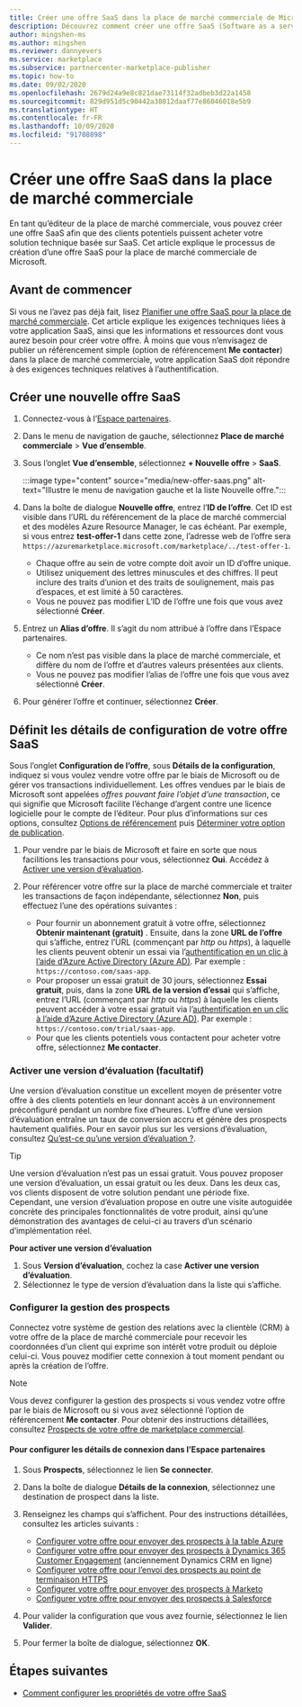```yaml
---
title: Créer une offre SaaS dans la place de marché commerciale de Microsoft
description: Découvrez comment créer une offre SaaS (Software as a service) à référencer ou vendre dans Microsoft AppSource, la Place de marché Azure, ou par le biais du programme de fournisseur de solutions cloud (CSP) en utilisant le portail de la place de marché commerciale dans l’Espace partenaires de Microsoft.
author: mingshen-ms
ms.author: mingshen
ms.reviewer: dannyevers
ms.service: marketplace
ms.subservice: partnercenter-marketplace-publisher
ms.topic: how-to
ms.date: 09/02/2020
ms.openlocfilehash: 2679d24a9e8c821dae73114f32adbeb3d22a1458
ms.sourcegitcommit: 829d951d5c90442a38012daaf77e86046018e5b9
ms.translationtype: HT
ms.contentlocale: fr-FR
ms.lasthandoff: 10/09/2020
ms.locfileid: "91708898"
---
```

# <a name="how-to-create-a-saas-offer-in-the-commercial-marketplace"></a>Créer une offre SaaS dans la place de marché commerciale

En tant qu’éditeur de la place de marché commerciale, vous pouvez créer une offre SaaS afin que des clients potentiels puissent acheter votre solution technique basée sur SaaS. Cet article explique le processus de création d’une offre SaaS pour la place de marché commerciale de Microsoft.

## <a name="before-you-begin"></a>Avant de commencer

Si vous ne l’avez pas déjà fait, lisez [Planifier une offre SaaS pour la place de marché commerciale](plan-saas-offer.md). Cet article explique les exigences techniques liées à votre application SaaS, ainsi que les informations et ressources dont vous aurez besoin pour créer votre offre. À moins que vous n’envisagez de publier un référencement simple (option de référencement **Me contacter**) dans la place de marché commerciale, votre application SaaS doit répondre à des exigences techniques relatives à l’authentification.

## <a name="create-a-new-saas-offer"></a>Créer une nouvelle offre SaaS

1. Connectez-vous à l’[Espace partenaires](https://partner.microsoft.com/dashboard/home).
1. Dans le menu de navigation de gauche, sélectionnez **Place de marché commerciale** > **Vue d’ensemble**.
1. Sous l’onglet **Vue d’ensemble**, sélectionnez **+ Nouvelle offre** > **SaaS**.

   :::image type="content" source="media/new-offer-saas.png" alt-text="Illustre le menu de navigation gauche et la liste Nouvelle offre.":::

1. Dans la boîte de dialogue **Nouvelle offre**, entrez l’**ID de l’offre**. Cet ID est visible dans l’URL du référencement de la place de marché commercial et des modèles Azure Resource Manager, le cas échéant. Par exemple, si vous entrez **test-offer-1** dans cette zone, l’adresse web de l’offre sera `https://azuremarketplace.microsoft.com/marketplace/../test-offer-1`.
   + Chaque offre au sein de votre compte doit avoir un ID d’offre unique.
   + Utilisez uniquement des lettres minuscules et des chiffres. Il peut inclure des traits d’union et des traits de soulignement, mais pas d’espaces, et est limité à 50 caractères.
   + Vous ne pouvez pas modifier L’ID de l’offre une fois que vous avez sélectionné **Créer**.

1. Entrez un **Alias d’offre**. Il s’agit du nom attribué à l’offre dans l’Espace partenaires.

   + Ce nom n’est pas visible dans la place de marché commerciale, et diffère du nom de l’offre et d’autres valeurs présentées aux clients.
   + Vous ne pouvez pas modifier l’alias de l’offre une fois que vous avez sélectionné **Créer**.
1. Pour générer l’offre et continuer, sélectionnez **Créer**.

## <a name="configure-your-saas-offer-setup-details"></a>Définit les détails de configuration de votre offre SaaS

Sous l’onglet **Configuration de l’offre**, sous **Détails de la configuration**, indiquez si vous voulez vendre votre offre par le biais de Microsoft ou de gérer vos transactions individuellement. Les offres vendues par le biais de Microsoft sont appelées _offres pouvant faire l’objet d’une transaction_, ce qui signifie que Microsoft facilite l’échange d’argent contre une licence logicielle pour le compte de l’éditeur. Pour plus d’informations sur ces options, consultez [Options de référencement](plan-saas-offer.md#listing-options) puis [Déterminer votre option de publication](determine-your-listing-type.md).

1. Pour vendre par le biais de Microsoft et faire en sorte que nous facilitions les transactions pour vous, sélectionnez **Oui**. Accédez à [Activer une version d’évaluation](#enable-a-test-drive-optional).

1. Pour référencer votre offre sur la place de marché commerciale et traiter les transactions de façon indépendante, sélectionnez **Non**, puis effectuez l’une des opérations suivantes :
   + Pour fournir un abonnement gratuit à votre offre, sélectionnez **Obtenir maintenant (gratuit)** . Ensuite, dans la zone **URL de l’offre** qui s’affiche, entrez l’URL (commençant par *http* ou *https*), à laquelle les clients peuvent obtenir un essai via l’[authentification en un clic à l’aide d’Azure Active Directory (Azure AD)](marketplace-saas-applications-technical-publishing-guide.md#using-azure-active-directory-to-enable-trials). Par exemple : `https://contoso.com/saas-app`.
   + Pour proposer un essai gratuit de 30 jours, sélectionnez **Essai gratuit**, puis, dans la zone **URL de la version d’essai** qui s’affiche, entrez l’URL (commençant par *http* ou *https*) à laquelle les clients peuvent accéder à votre essai gratuit via l’[authentification en un clic à l’aide d’Azure Active Directory (Azure AD)](marketplace-saas-applications-technical-publishing-guide.md#using-azure-active-directory-to-enable-trials). Par exemple : `https://contoso.com/trial/saas-app`.
   + Pour que les clients potentiels vous contactent pour acheter votre offre, sélectionnez **Me contacter**.

### <a name="enable-a-test-drive-optional"></a>Activer une version d’évaluation (facultatif)

Une version d’évaluation constitue un excellent moyen de présenter votre offre à des clients potentiels en leur donnant accès à un environnement préconfiguré pendant un nombre fixe d’heures. L’offre d’une version d’évaluation entraîne un taux de conversion accru et génère des prospects hautement qualifiés. Pour en savoir plus sur les versions d’évaluation, consultez [Qu’est-ce qu’une version d’évaluation ?](partner-center-portal/test-drive.md).

> [!TIP]
> Une version d’évaluation n’est pas un essai gratuit. Vous pouvez proposer une version d’évaluation, un essai gratuit ou les deux. Dans les deux cas, vos clients disposent de votre solution pendant une période fixe. Cependant, une version d’évaluation propose en outre une visite autoguidée concrète des principales fonctionnalités de votre produit, ainsi qu’une démonstration des avantages de celui-ci au travers d’un scénario d’implémentation réel.

**Pour activer une version d’évaluation**
1.  Sous **Version d’évaluation**, cochez la case **Activer une version d’évaluation**.
1.  Sélectionnez le type de version d’évaluation dans la liste qui s’affiche.

### <a name="configure-lead-management"></a>Configurer la gestion des prospects

Connectez votre système de gestion des relations avec la clientèle (CRM) à votre offre de la place de marché commerciale pour recevoir les coordonnées d’un client qui exprime son intérêt votre produit ou déploie celui-ci. Vous pouvez modifier cette connexion à tout moment pendant ou après la création de l’offre.

> [!NOTE]
> Vous devez configurer la gestion des prospects si vous vendez votre offre par le biais de Microsoft ou si vous avez sélectionné l’option de référencement **Me contacter**. Pour obtenir des instructions détaillées, consultez [Prospects de votre offre de marketplace commercial](partner-center-portal/commercial-marketplace-get-customer-leads.md).

#### <a name="to-configure-the-connection-details-in-partner-center"></a>Pour configurer les détails de connexion dans l’Espace partenaires

1.  Sous **Prospects**, sélectionnez le lien **Se connecter**.
1. Dans la boîte de dialogue **Détails de la connexion**, sélectionnez une destination de prospect dans la liste.
1. Renseignez les champs qui s’affichent. Pour des instructions détaillées, consultez les articles suivants :

   - [Configurer votre offre pour envoyer des prospects à la table Azure](./partner-center-portal/commercial-marketplace-lead-management-instructions-azure-table.md#configure-your-offer-to-send-leads-to-the-azure-table)
   - [Configurer votre offre pour envoyer des prospects à Dynamics 365 Customer Engagement](./partner-center-portal/commercial-marketplace-lead-management-instructions-dynamics.md#configure-your-offer-to-send-leads-to-dynamics-365-customer-engagement) (anciennement Dynamics CRM en ligne)
   - [Configurer votre offre pour l’envoi des prospects au point de terminaison HTTPS](./partner-center-portal/commercial-marketplace-lead-management-instructions-https.md#configure-your-offer-to-send-leads-to-the-https-endpoint)
   - [Configurer votre offre pour envoyer des prospects à Marketo](./partner-center-portal/commercial-marketplace-lead-management-instructions-marketo.md#configure-your-offer-to-send-leads-to-marketo)
   - [Configurer votre offre pour envoyer des prospects à Salesforce](./partner-center-portal/commercial-marketplace-lead-management-instructions-salesforce.md#configure-your-offer-to-send-leads-to-salesforce)

1. Pour valider la configuration que vous avez fournie, sélectionnez le lien **Valider**.
1. Pour fermer la boîte de dialogue, sélectionnez **OK**.

## <a name="next-steps"></a>Étapes suivantes

- [Comment configurer les propriétés de votre offre SaaS](create-new-saas-offer-properties.md)
